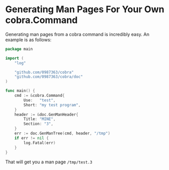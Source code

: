 # Generating Man Pages For Your Own cobra.Command

Generating man pages from a cobra command is incredibly easy. An example is as follows:

```go
package main

import (
	"log"

	"github.com/0987363/cobra"
	"github.com/0987363/cobra/doc"
)

func main() {
	cmd := &cobra.Command{
		Use:   "test",
		Short: "my test program",
	}
	header := &doc.GenManHeader{
		Title: "MINE",
		Section: "3",
	}
	err := doc.GenManTree(cmd, header, "/tmp")
	if err != nil {
		log.Fatal(err)
	}
}
```

That will get you a man page `/tmp/test.3`
